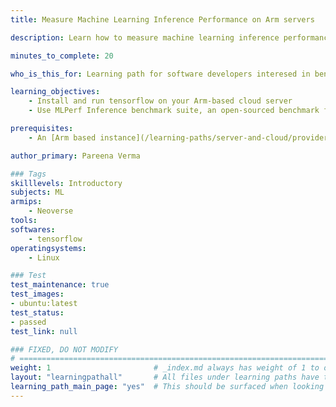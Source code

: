 ```yaml
---
title: Measure Machine Learning Inference Performance on Arm servers

description: Learn how to measure machine learning inference performance on Arm servers

minutes_to_complete: 20

who_is_this_for: Learning path for software developers interesed in benchmarking machine learning workloads running on Arm servers.

learning_objectives:
    - Install and run tensorflow on your Arm-based cloud server
    - Use MLPerf Inference benchmark suite, an open-sourced benchmark from MLCommons to test ML performance on your Arm server

prerequisites:
    - An [Arm based instance](/learning-paths/server-and-cloud/providers) from an appropriate cloud service provider.

author_primary: Pareena Verma

### Tags
skilllevels: Introductory
subjects: ML
armips:
    - Neoverse
tools:
softwares:
    - tensorflow
operatingsystems:
    - Linux

### Test
test_maintenance: true
test_images:
- ubuntu:latest
test_status:
- passed
test_link: null

### FIXED, DO NOT MODIFY
# ================================================================================
weight: 1                       # _index.md always has weight of 1 to order correctly
layout: "learningpathall"       # All files under learning paths have this same wrapper
learning_path_main_page: "yes"  # This should be surfaced when looking for related content. Only set for _index.md of learning path content.
---
```

